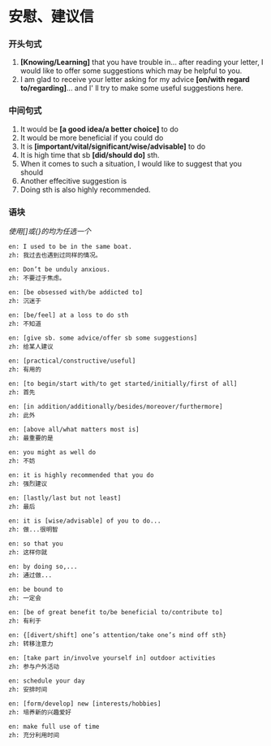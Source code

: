 # 安慰、建议信

### 开头句式

1. **[Knowing/Learning]** that you have trouble in... after reading your letter, I would like to offer some suggestions which may be helpful to you.
1. I am glad to receive your letter asking for my advice **[on/with regard to/regarding]**... and I' ll try to make some useful suggestions here.

### 中间句式

1. It would be **[a good idea/a better choice]** to do
1. It would be more beneficial if you could do
1. It is  **[important/vital/significant/wise/advisable]** to do
1. It is high time that sb **[did/should do]** sth. 
1. When it comes to such a situation, I would like to suggest that you should
1. Another effecitive suggestion is
1. Doing sth is also highly recommended.

### 语块

*使用[]或{}的均为任选一个*

```
en: I used to be in the same boat.
zh: 我过去也遇到过同样的情况。
```

```
en: Don’t be unduly anxious.
zh: 不要过于焦虑。
```

```
en: [be obsessed with/be addicted to]
zh: 沉迷于
```

```
en: [be/feel] at a loss to do sth
zh: 不知道
```

```
en: [give sb. some advice/offer sb some suggestions]
zh: 给某人建议
```

```
en: [practical/constructive/useful]
zh: 有用的
```

```
en: [to begin/start with/to get started/initially/first of all]
zh: 首先
```

```
en: [in addition/additionally/besides/moreover/furthermore]
zh: 此外
```

```
en: [above all/what matters most is]
zh: 最重要的是
```

```
en: you might as well do
zh: 不妨
```

```
en: it is highly recommended that you do
zh: 强烈建议
```

```
en: [lastly/last but not least]
zh: 最后
```

```
en: it is [wise/advisable] of you to do...
zh: 做...很明智 
```

```
en: so that you
zh: 这样你就
```

```
en: by doing so,...
zh: 通过做...
```

```
en: be bound to
zh: 一定会
```

```
en: [be of great benefit to/be beneficial to/contribute to]
zh: 有利于
```

```
en: {[divert/shift] one’s attention/take one’s mind off sth}
zh: 转移注意力
```

```
en: [take part in/involve yourself in] outdoor activities
zh: 参与户外活动
```

```
en: schedule your day
zh: 安排时间
```

```
en: [form/develop] new [interests/hobbies]
zh: 培养新的兴趣爱好
```

```
en: make full use of time
zh: 充分利用时间
```

